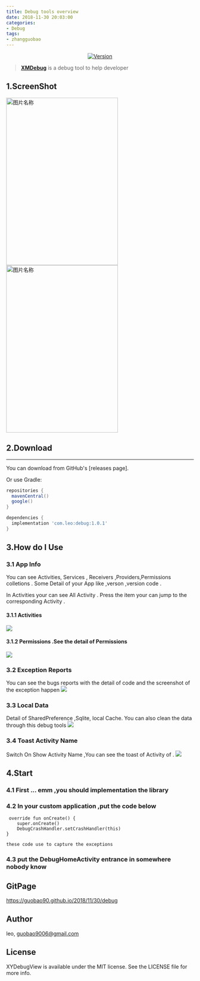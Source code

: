 ```yaml
---
title: Debug tools overview
date: 2018-11-30 20:03:00
categories:
- Debug
tags:
- zhangguobao
---
```




<p align="center">

<a href="https://bintray.com/leo90/maven/debug">
		<image alt="Version" src="https://img.shields.io/badge/maven%20central-1.0.1-green.svg">
	</a>
</p>


> **[XMDebug](https://guobao90.github.io/2018/11/30/debug)** is a debug tool to help developer 





## 1.ScreenShot
 <img src="http://pktfce9ot.bkt.clouddn.com/19-1-5/29169069.jpg" width = "300" height = "450" alt="图片名称" align=center />
 <img src="http://pktfce9ot.bkt.clouddn.com/19-1-5/50439004.jpg" width = "300" height = "450" alt="图片名称" align=center />


## 2.Download
--------
You can download from GitHub's [releases page].

Or use Gradle:

```gradle
repositories {
  mavenCentral()
  google()
}

dependencies {
  implementation 'com.leo:debug:1.0.1'
}
```


## 3.How do I Use
### 3.1 App Info 
You can see Activities, Services , Receivers ,Providers,Permissions colletions . Some Detail of your App like ,verson ,version code . 

In Activities your can see All Activity . Press the item your can jump to the corresponding Activity . 
#### 3.1.1 Activities 
![](http://pktfce9ot.bkt.clouddn.com/19-1-5/67457828.jpg)

#### 3.1.2 Permissions .See the detail of Permissions
![](http://pktfce9ot.bkt.clouddn.com/19-1-5/75480764.jpg)

### 3.2 Exception Reports
You can see the bugs reports with the detail of code and the screenshot of the exception happen
![](http://pktfce9ot.bkt.clouddn.com/19-1-5/46712449.jpg)

### 3.3 Local Data
Detail of SharedPreference ,Sqlite, local Cache. You can also clean the data through this debug tools
![](http://pktfce9ot.bkt.clouddn.com/19-1-5/49438500.jpg)

### 3.4 Toast Activity Name
Switch On Show Activity Name ,You can see the toast of Activity of .
![](http://pktfce9ot.bkt.clouddn.com/19-1-5/60090897.jpg)


## 4.Start
### 4.1 First ... emm ,you should implementation the library
### 4.2 In your custom application ,put the code below

	 override fun onCreate() {
        super.onCreate()
        DebugCrashHandler.setCrashHandler(this)
    }
    
    these code use to capture the exceptions
    
### 4.3 put the DebugHomeActivity entrance in somewhere nobody know 

## GitPage

https://guobao90.github.io/2018/11/30/debug

## Author

leo, guobao9006@gmail.com

## License

XYDebugView is available under the MIT license. See the LICENSE file for more info.